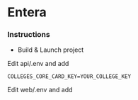 # Entera

### Instructions

* Build & Launch project

Edit api/.env and add
```
COLLEGES_CORE_CARD_KEY=YOUR_COLLEGE_KEY
```

Edit web/.env and add
